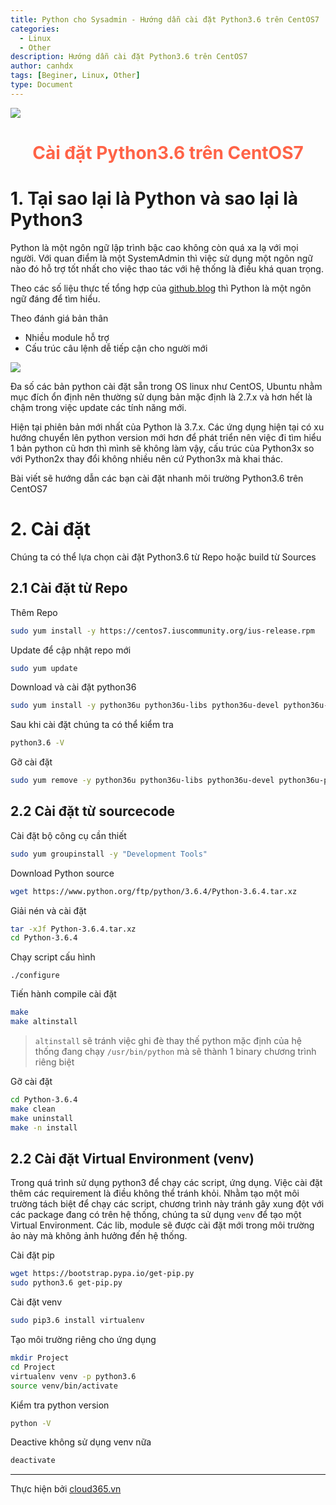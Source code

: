 ```yaml
---
title: Python cho Sysadmin - Hướng dẫn cài đặt Python3.6 trên CentOS7
categories:
  - Linux
  - Other
description: Hướng dẫn cài đặt Python3.6 trên CentOS7
author: canhdx
tags: [Beginer, Linux, Other]
type: Document
---
```

![](https://i.imgur.com/oNi9e15.png) 
<center><h1 style="color:Tomato;"><b>Cài đặt Python3.6 trên CentOS7</b></h1></center>

# 1. Tại sao lại là Python và sao lại là Python3

Python là một ngôn ngữ lập trình bậc cao không còn quá xa lạ với mọi người. Với quan điểm là một SystemAdmin thì việc sử dụng một ngôn ngữ nào đó hỗ trợ tốt nhất cho việc thao tác với hệ thống là điều khá quan trọng. 

Theo các số liệu thực tế tổng hợp của [github.blog](https://github.blog/2018-11-15-state-of-the-octoverse-top-programming-languages/) thì Python là một ngôn ngữ đáng để tìm hiểu.

Theo đánh giá bản thân 
- Nhiều module hỗ trợ 
- Cấu trúc câu lệnh dễ tiếp cận cho người mới

![](/images/image-python/python2-vs-python3.jpg)

Đa số các bản python cài đặt sẵn trong OS linux như CentOS, Ubuntu nhằm mục đích ổn định nên thường sử dụng bản mặc định là 2.7.x và hơn hết là chậm trong việc update các tính năng mới.

Hiện tại phiên bản mới nhất của Python là 3.7.x. Các ứng dụng hiện tại có xu hướng chuyển lên python version mới hơn để phát triển nên việc đi tìm hiểu 1 bản python cũ hơn thì mình sẽ không làm vậy, cấu trúc của Python3x so với Python2x thay đổi không nhiều nên cứ Python3x mà khai thác. 

Bài viết sẽ hướng dẫn các bạn cài đặt nhanh môi trường Python3.6 trên CentOS7

# 2. Cài đặt 
Chúng ta có thể lựa chọn cài đặt Python3.6 từ Repo hoặc build từ Sources

## 2.1 Cài đặt từ Repo

Thêm Repo 
```sh 
sudo yum install -y https://centos7.iuscommunity.org/ius-release.rpm
```

Update để cập nhật repo mới 
```sh 
sudo yum update
```

Download và cài đặt python36
```sh 
sudo yum install -y python36u python36u-libs python36u-devel python36u-pip
```

Sau khi cài đặt chúng ta có thể kiểm tra 
```sh 
python3.6 -V
```

Gỡ cài đặt 
```sh 
sudo yum remove -y python36u python36u-libs python36u-devel python36u-pip
```

## 2.2 Cài đặt từ sourcecode

Cài đặt bộ công cụ cần thiết
```sh 
sudo yum groupinstall -y "Development Tools"
```

Download Python source 
```sh 
wget https://www.python.org/ftp/python/3.6.4/Python-3.6.4.tar.xz
```

Giải nén và cài đặt 
```sh
tar -xJf Python-3.6.4.tar.xz
cd Python-3.6.4
```

Chạy script cấu hình
```
./configure
```

Tiến hành compile cài đặt 
```sh 
make 
make altinstall
```
> `altinstall` sẽ tránh việc ghi đè thay thế python mặc định của hệ thống đang chạy `/usr/bin/python` mà sẽ thành 1 binary chương trình riêng biệt 

Gỡ cài đặt 
```sh 
cd Python-3.6.4
make clean
make uninstall
make -n install
```

## 2.2 Cài đặt Virtual Environment (venv)

Trong quá trình sử dụng python3 để chạy các script, ứng dụng. Việc cài đặt thêm các requirement là điều không thể tránh khỏi. Nhằm tạo một môi trường tách biệt để chạy các script, chương trình này tránh gây xung đột với các package đang có trên hệ thống, chúng ta sử dụng `venv` để tạo một Virtual Environment. Các lib, module sẽ được cài đặt mới trong môi trường ảo này mà không ảnh hưởng đến hệ thống.

Cài đặt pip
```sh 
wget https://bootstrap.pypa.io/get-pip.py
sudo python3.6 get-pip.py
```

Cài đặt venv
```sh 
sudo pip3.6 install virtualenv
```

Tạo môi trường riêng cho ứng dụng 
```sh 
mkdir Project
cd Project
virtualenv venv -p python3.6
source venv/bin/activate
```

Kiểm tra python version 
```sh 
python -V
```

Deactive không sử dụng venv nữa
```sh
deactivate
```

---

Thực hiện bởi [cloud365.vn](https://cloud365.vn/)